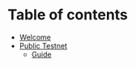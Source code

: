 # Table of contents

* [Welcome](README.md)
* [Public Testnet](public-testnet/README.md)
  * [Guide](public-testnet/guide.md)
